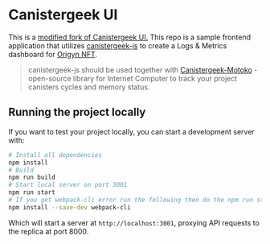 # Canistergeek UI

This is a [modified fork of Canistergeek UI.](https://github.com/usergeek/canistergeek-demo-ui) This repo is a sample frontend application that utilizes [canistergeek-js](https://github.com/ORIGYN-SA/canistergeek-js) to create a Logs & Metrics dashboard for [Origyn NFT](https://github.com/ORIGYN-SA/origyn_nft).

> canistergeek-js should be used together with [Canistergeek-Motoko](https://github.com/ORIGYN-SA/canistergeek-ic-motoko) - open-source library for Internet Computer to track your project canisters cycles and memory status.

## Running the project locally

If you want to test your project locally, you can start a development server with:

```bash
# Install all dependencies
npm install
# Build
npm run build
# Start local server on port 3001
npm run start
# If you get webpack-cli error run the following then do the npm run start
npm install --save-dev webpack-cli
```

Which will start a server at `http://localhost:3001`, proxying API requests to the replica at port 8000.

